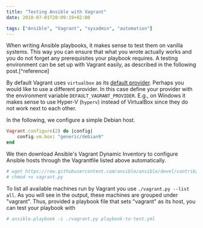 ```yaml
---
title: "Testing Ansible with Vagrant"
date: 2018-07-01T20:09:19+02:00

tags: ["Ansible", "Vagrant", "sysadmin", "automation"]
---
```


When writing Ansible playbooks, it makes sense to test them on vanilla systems.
This way you can ensure that what you wrote actually works and you do not
forget any prerequisites your playbook requires. A testing environment can be
set up with Vagrant easily, as described in the following post.[^reference]

<!-- more -->

By default Vagrant uses `virtualbox` as its [default
provider][default-provider]. Perhaps you would like to use a different
provider. In this case define your provider with the environment variable
`DEFAULT_VAGRANT_PROVIDER`. E.g., on Windows it makes sense to use Hyper-V
(`hyperv`) instead of VirtualBox since they do not work next to each other.

In the following, we configure a simple Debian host.

```ruby
Vagrant.configure(2) do |config|
    config.vm.box: "generic/debian9"
end
```

We then download Ansible's Vagrant Dynamic Inventory to configure Ansible hosts
through the Vagrantfile listed above automatically.

```sh
# wget https://raw.githubusercontent.com/ansible/ansible/devel/contrib/inventory/vagrant.py
# chmod +x vagrant.py
```

To list all available machines run by Vagrant you use `./vagrant.py --list
all`. As you will see in the output, these machines are grouped under
"vagrant". Thus, provided a playbook file that sets "vagrant" as its host, you
can test your playbook with

```sh
# ansible-playbook -i ./vagrant.py playbook-to-test.yml
```

[default-provider]: https://www.vagrantup.com/docs/providers/default.html
